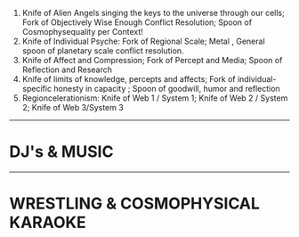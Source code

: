 
1. Knife of Alien Angels singing the keys to the universe through our cells; Fork of Objectively Wise Enough Conflict Resolution; Spoon of Cosmophysequality per Context!
2. Knife of Individual Psyche: Fork of Regional Scale; Metal , General spoon of planetary scale conflict resolution.
3. Knife of Affect and Compression; Fork of Percept and Media; Spoon of Reflection and Research
4. Knife of limits of knowledge, percepts and affects; Fork of individual-specific honesty in capacity ; Spoon of goodwill, humor and reflection
5. Regioncelerationism: Knife of Web 1 / System 1; Knife of Web 2 / System 2; Knife of Web 3/System 3 

----
# DJ's & MUSIC

----
# WRESTLING & COSMOPHYSICAL KARAOKE